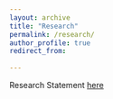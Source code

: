 ```yaml
---
layout: archive
title: "Research"
permalink: /research/
author_profile: true
redirect_from:
  
---
```


Research Statement <a href="/files/Research Statement.pdf" class="image fit"><img src="" alt="">here</a>
